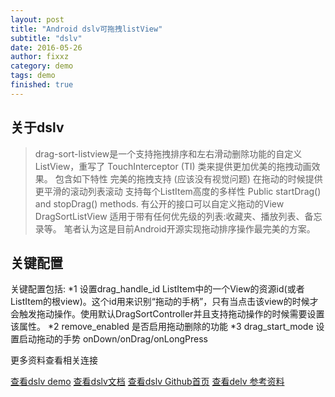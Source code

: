 ```yaml
---
layout: post
title: "Android dslv可拖拽listView"
subtitle: "dslv"
date: 2016-05-26
author: fixxz
category: demo
tags: demo
finished: true
---
```


## 关于dslv

>  	drag-sort-listview是一个支持拖拽排序和左右滑动删除功能的自定义ListView，重写了 TouchInterceptor (TI) 类来提供更加优美的拖拽动画效果。
	包含如下特性
	完美的拖拽支持 (应该没有视觉问题)
	在拖动的时候提供更平滑的滚动列表滚动
	支持每个ListItem高度的多样性
	Public startDrag() and stopDrag() methods.
	有公开的接口可以自定义拖动的View
	DragSortListView 适用于带有任何优先级的列表:收藏夹、播放列表、备忘录等。
	笔者认为这是目前Android开源实现拖动排序操作最完美的方案。
>

## 关键配置
关键配置包括:
*1 设置drag_handle_id  ListItem中的一个View的资源id(或者ListItem的根view)。这个id用来识别“拖动的手柄”，只有当点击该view的时候才会触发拖动操作。使用默认DragSortController并且支持拖动操作的时候需要设置该属性。
*2 remove_enabled 是否启用拖动删除的功能
*3 drag_start_mode 设置启动拖动的手势 onDown/onDrag/onLongPress

更多资料查看相关连接

[查看dslv demo](https://github.com/zhuxu1/DslvDemo) 
[查看dslv文档](http://bauerca.github.io/drag-sort-listview/reference/com/mobeta/android/dslv/DragSortListView.html) 
[查看dslv Github首页](http://bauerca.github.io/drag-sort-listview/reference/com/mobeta/android/dslv/DragSortListView.html) 
[查看delv 参考资料](http://www.oschina.net/code/snippet_219356_18991/)





